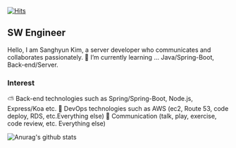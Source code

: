 [![Hits](https://hits.seeyoufarm.com/api/count/incr/badge.svg?url=https%3A%2F%2Fgithub.com%2Fksh030506&count_bg=%2379C83D&title_bg=%23555555&icon=&icon_color=%23E7E7E7&title=hits&edge_flat=false)](https://hits.seeyoufarm.com)

## SW Engineer
Hello, I am Sanghyun Kim, a server developer who communicates and collaborates passionately.
🌱 I’m currently learning ... Java/Spring-Boot, Back-end/Server.

### Interest
⛅ Back-end technologies such as Spring/Spring-Boot, Node.js, Express/Koa etc.
💼 DevOps technologies such as AWS (ec2, Route 53, code deploy, RDS, etc.Everything else)
👬 Communication (talk, play, exercise, code review, etc. Everything else)

![Anurag's github stats](https://github-readme-stats.vercel.app/api?username=ksh030506&show_icons=true)<br/>
